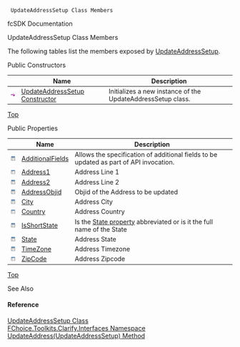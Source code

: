 ﻿     UpdateAddressSetup Class Members                                                   

fcSDK Documentation

UpdateAddressSetup Class Members

The following tables list the members exposed by [UpdateAddressSetup](FChoice.Toolkits.Clarify~FChoice.Toolkits.Clarify.Interfaces.UpdateAddressSetup.md).

Public Constructors

|   | Name | Description |
| --- | --- | --- |
| ![Public Constructor](dotnetimages/publicConstructor.png) | [UpdateAddressSetup Constructor](FChoice.Toolkits.Clarify~FChoice.Toolkits.Clarify.Interfaces.UpdateAddressSetup~_ctor.md) | Initializes a new instance of the UpdateAddressSetup class.   |

[Top](#top)

Public Properties

|   | Name | Description |
| --- | --- | --- |
| ![Public Property](dotnetimages/publicProperty.png) | [AdditionalFields](FChoice.Toolkits.Clarify~FChoice.Toolkits.Clarify.Interfaces.UpdateAddressSetup~AdditionalFields.md) | Allows the specification of additional fields to be updated as part of API invocation.   |
| ![Public Property](dotnetimages/publicProperty.png) | [Address1](FChoice.Toolkits.Clarify~FChoice.Toolkits.Clarify.Interfaces.UpdateAddressSetup~Address1.md) | Address Line 1   |
| ![Public Property](dotnetimages/publicProperty.png) | [Address2](FChoice.Toolkits.Clarify~FChoice.Toolkits.Clarify.Interfaces.UpdateAddressSetup~Address2.md) | Address Line 2   |
| ![Public Property](dotnetimages/publicProperty.png) | [AddressObjid](FChoice.Toolkits.Clarify~FChoice.Toolkits.Clarify.Interfaces.UpdateAddressSetup~AddressObjid.md) | Objid of the Address to be updated   |
| ![Public Property](dotnetimages/publicProperty.png) | [City](FChoice.Toolkits.Clarify~FChoice.Toolkits.Clarify.Interfaces.UpdateAddressSetup~City.md) | Address City   |
| ![Public Property](dotnetimages/publicProperty.png) | [Country](FChoice.Toolkits.Clarify~FChoice.Toolkits.Clarify.Interfaces.UpdateAddressSetup~Country.md) | Address Country   |
| ![Public Property](dotnetimages/publicProperty.png) | [IsShortState](FChoice.Toolkits.Clarify~FChoice.Toolkits.Clarify.Interfaces.UpdateAddressSetup~IsShortState.md) | Is the [State property](FChoice.Toolkits.Clarify~FChoice.Toolkits.Clarify.Interfaces.UpdateAddressSetup~State.md) abbreviated or is it the full name of the State   |
| ![Public Property](dotnetimages/publicProperty.png) | [State](FChoice.Toolkits.Clarify~FChoice.Toolkits.Clarify.Interfaces.UpdateAddressSetup~State.md) | Address State   |
| ![Public Property](dotnetimages/publicProperty.png) | [TimeZone](FChoice.Toolkits.Clarify~FChoice.Toolkits.Clarify.Interfaces.UpdateAddressSetup~TimeZone.md) | Address Timezone   |
| ![Public Property](dotnetimages/publicProperty.png) | [ZipCode](FChoice.Toolkits.Clarify~FChoice.Toolkits.Clarify.Interfaces.UpdateAddressSetup~ZipCode.md) | Address Zipcode   |

[Top](#top)

See Also

#### Reference

[UpdateAddressSetup Class](FChoice.Toolkits.Clarify~FChoice.Toolkits.Clarify.Interfaces.UpdateAddressSetup.md)  
[FChoice.Toolkits.Clarify.Interfaces Namespace](FChoice.Toolkits.Clarify~FChoice.Toolkits.Clarify.Interfaces_namespace.md)  
[UpdateAddress(UpdateAddressSetup) Method](FChoice.Toolkits.Clarify~FChoice.Toolkits.Clarify.Interfaces.InterfacesToolkit~UpdateAddress(UpdateAddressSetup).md)